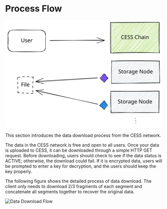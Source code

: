 # Process Flow

![Data Download Process Flow](../../assets/ref/data-lifecycle/download-process.svg)

This section introduces the data download process from the CESS network.

The data in the CESS network is free and open to all users. Once your data is uploaded to CESS, it can be downloaded through a simple HTTP GET request. Before downloading, users should check to see if the data status is ACTIVE; otherwise, the download could fail. If it is encrypted data, users will be prompted to enter a key for decryption, and the users should keep the key properly.

The following figure shows the detailed process of data download. The client only needs to download 2/3 fragments of each segment and concatenate all segments together to recover the original data.

![Data Download Flow](../../assets/ref/data-lifecycle/data-download-flow.svg)
